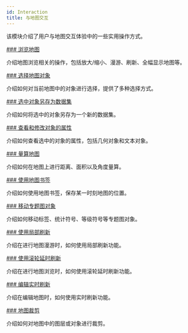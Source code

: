 ```yaml
---
id: Interaction
title: 与地图交互
---
```

该模块介绍了用户与地图交互体验中的一些实用操作方式。

[### 浏览地图](../BrowseMap/BrowseMap.html)

介绍地图浏览相关的操作，包括放大/缩小、漫游、刷新、全幅显示地图等。

[### 选择地图对象](../BrowseMap/Select.html)

介绍如何对当前地图中的对象进行选择，提供了多种选择方式。

[### 选中对象另存为数据集](ExportData.html)

介绍如何将选中的对象另存为一个新的数据集。

[### 查看和修改对象的属性](Property.html)

介绍如何查看选中的对象的属性，包括几何对象和文本对象。

[### 量算地图](Measuregroup.html)

介绍如何在地图上进行距离、面积以及角度量算。

[### 使用地图书签](Bookmarkgroup.html)

介绍如何使用地图书签，保存某一时刻地图的位置。

[### 移动专题图对象](movelable.html)

介绍如何移动标签、统计符号、等级符号等专题图对象。

[### 使用局部刷新](LocalRefresh.html)

介绍在进行地图漫游时，如何使用局部刷新功能。

[### 使用滚轮延时刷新](LocalRefresh.html)

介绍在进行地图浏览时，如何使用滚轮延时刷新功能。

[### 编辑实时刷新](EditRefresh.html)

介绍在编辑地图时，如何使用实时刷新功能。

[### 地图裁剪](../../DataProcessing/ClippingMap/MapClip_basic.html)

介绍如何对地图中的图层或对象进行裁剪。



